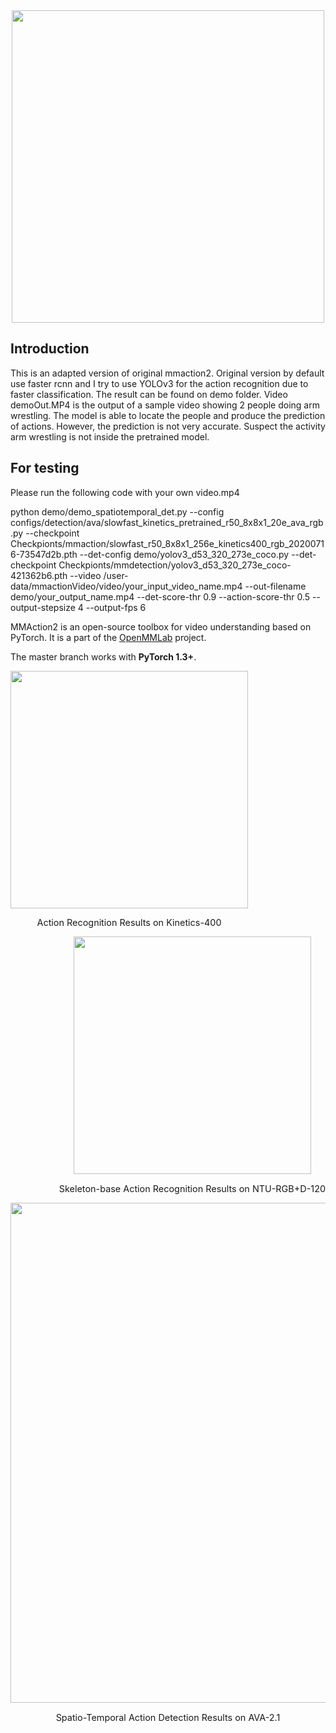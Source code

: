 <div align="center">
  <img src="https://github.com/open-mmlab/mmaction2/raw/master/resources/mmaction2_logo.png" width="500"/>
</div>

## Introduction
This is an adapted version of original mmaction2. Original version by default use faster rcnn and I try to use YOLOv3 for the action recognition due to faster classification.
The result can be found on demo folder. Video demoOut.MP4 is the output of a sample video showing 2 people doing arm wrestling. The model is able to locate the people and produce the prediction of actions. However, the prediction is not very accurate. Suspect the activity arm wrestling is not inside the pretrained model.

## For testing
Please run the following code with your own video.mp4

python demo/demo_spatiotemporal_det.py --config configs/detection/ava/slowfast_kinetics_pretrained_r50_8x8x1_20e_ava_rgb.py --checkpoint Checkpionts/mmaction/slowfast_r50_8x8x1_256e_kinetics400_rgb_20200716-73547d2b.pth --det-config demo/yolov3_d53_320_273e_coco.py  --det-checkpoint Checkpionts/mmdetection/yolov3_d53_320_273e_coco-421362b6.pth   --video /user-data/mmactionVideo/video/your_input_video_name.mp4  --out-filename demo/your_output_name.mp4  --det-score-thr 0.9 --action-score-thr 0.5 --output-stepsize 4  --output-fps 6

MMAction2 is an open-source toolbox for video understanding based on PyTorch.
It is a part of the [OpenMMLab](http://openmmlab.org/) project.

The master branch works with **PyTorch 1.3+**.

<div align="center">
  <div style="float:left;margin-right:10px;">
  <img src="https://github.com/open-mmlab/mmaction2/raw/master/resources/mmaction2_overview.gif" width="380px"><br>
    <p style="font-size:1.5vw;">Action Recognition Results on Kinetics-400</p>
  </div>
  <div style="float:right;margin-right:0px;">
  <img src="https://user-images.githubusercontent.com/34324155/123989146-2ecae680-d9fb-11eb-916b-b9db5563a9e5.gif" width="380px"><br>
    <p style="font-size:1.5vw;">Skeleton-base Action Recognition Results on NTU-RGB+D-120</p>
  </div>
</div>
<div align="center">
  <img src="https://github.com/open-mmlab/mmaction2/raw/master/resources/spatio-temporal-det.gif" width="800px"/><br>
    <p style="font-size:1.5vw;">Spatio-Temporal Action Detection Results on AVA-2.1</p>
</div>

